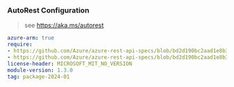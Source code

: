 ### AutoRest Configuration

> see https://aka.ms/autorest

``` yaml
azure-arm: true
require:
- https://github.com/Azure/azure-rest-api-specs/blob/bd2d190bc2aad1e8b30c1ffa8aea94f2d4715b76/specification/eventhub/resource-manager/readme.md
- https://github.com/Azure/azure-rest-api-specs/blob/bd2d190bc2aad1e8b30c1ffa8aea94f2d4715b76/specification/eventhub/resource-manager/readme.go.md
license-header: MICROSOFT_MIT_NO_VERSION
module-version: 1.3.0
tag: package-2024-01
```